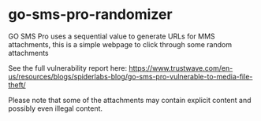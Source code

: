 # go-sms-pro-randomizer
GO SMS Pro uses a sequential value to generate URLs for MMS attachments, this is a simple webpage to click through some random attachments

See the full vulnerability report here: https://www.trustwave.com/en-us/resources/blogs/spiderlabs-blog/go-sms-pro-vulnerable-to-media-file-theft/

Please note that some of the attachments may contain explicit content and possibly even illegal content.
